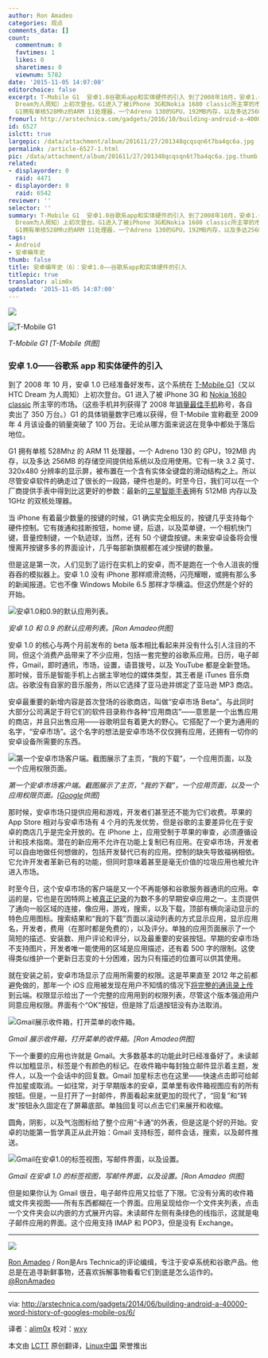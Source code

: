 ```yaml
---
author: Ron Amadeo
categories: 观点
comments_data: []
count:
  commentnum: 0
  favtimes: 1
  likes: 0
  sharetimes: 0
  viewnum: 5782
date: '2015-11-05 14:07:00'
editorchoice: false
excerpt: T-Mobile G1  安卓1.0谷歌系app和实体硬件的引入 到了2008年10月，安卓1.0已经准备好发布，这个系统在T-Mobile G1（又以HTC
  Dream为人周知）上初次登台。G1进入了被iPhone 3G和Nokia 1680 classic所主宰的市场。（这些手机并列获得了2008年销量最佳手机称号，各自卖出了350万台。）G1的具体销量数字已难以获得，但T-Mobile宣称截至2009年4月该设备的销量突破了100万台。无论从哪方面来说这在竞争中都处于落后地位。
  G1拥有单核528Mhz的ARM 11处理器，一个Adreno 130的GPU，192MB内存，以及多达256MB的存储空间提供给系统以及应用使用。它
fromurl: http://arstechnica.com/gadgets/2016/10/building-android-a-40000-word-history-of-googles-mobile-os/6/
id: 6527
islctt: true
largepic: /data/attachment/album/201611/27/201348qcqsqn6t7ba4qc6a.jpg
permalink: /article-6527-1.html
pic: /data/attachment/album/201611/27/201348qcqsqn6t7ba4qc6a.jpg.thumb.jpg
related:
- displayorder: 0
  raid: 4471
- displayorder: 0
  raid: 6542
reviewer: ''
selector: ''
summary: T-Mobile G1  安卓1.0谷歌系app和实体硬件的引入 到了2008年10月，安卓1.0已经准备好发布，这个系统在T-Mobile G1（又以HTC
  Dream为人周知）上初次登台。G1进入了被iPhone 3G和Nokia 1680 classic所主宰的市场。（这些手机并列获得了2008年销量最佳手机称号，各自卖出了350万台。）G1的具体销量数字已难以获得，但T-Mobile宣称截至2009年4月该设备的销量突破了100万台。无论从哪方面来说这在竞争中都处于落后地位。
  G1拥有单核528Mhz的ARM 11处理器，一个Adreno 130的GPU，192MB内存，以及多达256MB的存储空间提供给系统以及应用使用。它
tags:
- Android
- 安卓编年史
thumb: false
title: 安卓编年史（6）：安卓1.0——谷歌系app和实体硬件的引入
titlepic: true
translator: alim0x
updated: '2015-11-05 14:07:00'
---
```


![](/data/attachment/album/201611/27/201348qcqsqn6t7ba4qc6a.jpg)


![T-Mobile G1](/data/attachment/album/201511/05/000908f8jrf2muzj0zt280.jpg)


*T-Mobile G1 [T-Mobile 供图]*


### 安卓 1.0——谷歌系 app 和实体硬件的引入


到了 2008 年 10 月，安卓 1.0 已经准备好发布，这个系统在 [T-Mobile G1](http://arstechnica.com/gadgets/2008/10/android-g1-review/)（又以 HTC Dream 为人周知）上初次登台。G1 进入了被 iPhone 3G 和 [Nokia 1680 classic](http://en.wikipedia.org/wiki/Nokia_1680_classic) 所主宰的市场。（这些手机并列获得了 2008 年[销量最佳手机](http://en.wikipedia.org/wiki/List_of_best-selling_mobile_phones#2008)称号，各自卖出了 350 万台。）G1 的具体销量数字已难以获得，但 T-Mobile 宣称截至 2009 年 4 月该设备的销量突破了 100 万台。无论从哪方面来说这在竞争中都处于落后地位。


G1 拥有单核 528Mhz 的 ARM 11 处理器，一个 Adreno 130 的 GPU，192MB 内存，以及多达 256MB 的存储空间提供给系统以及应用使用。它有一块 3.2 英寸、320x480 分辨率的显示屏，被布置在一个含有实体全键盘的滑动结构之上。所以尽管安卓软件的确走过了很长的一段路，硬件也是的。时至今日，我们可以在一个厂商提供手表中得到比这更好的参数：最新的[三星智能手表](http://arstechnica.com/gadgets/2014/04/review-we-wear-samsungs-galaxy-gear-and-galaxy-fit-so-you-dont-have-to/)拥有 512MB 内存以及 1GHz 的双核处理器。


当 iPhone 有着最少数量的按键的时候，G1 确实完全相反的，按键几乎支持每个硬件控制。它有拨通和挂断按钮，home 键，后退，以及菜单键，一个相机快门键，音量控制键，一个轨迹球，当然，还有 50 个键盘按键。未来安卓设备将会慢慢离开按键多多的界面设计，几乎每部新旗舰都在减少按键的数量。


但是这是第一次，人们见到了运行在实机上的安卓，而不是跑在一个令人沮丧的慢吞吞的模拟器上。安卓 1.0 没有 iPhone 那样顺滑流畅，闪亮耀眼，或拥有那么多的新闻报道。它也不像 Windows Mobile 6.5 那样才华横溢。但这仍然是个好的开始。


![安卓1.0和0.9的默认应用列表。](/data/attachment/album/201511/05/000909pb0bg0570p5k5k6b.png)


*安卓 1.0 和 0.9 的默认应用列表。[Ron Amadeo供图]*


安卓 1.0 的核心与两个月前发布的 beta 版本相比看起来并没有什么引人注目的不同，但这个消费产品带来了不少应用，包括一套完整的谷歌系应用。日历，电子邮件，Gmail，即时通讯，市场，设置，语音拨号，以及 YouTube 都是全新登场。那时候，音乐是智能手机上占据主宰地位的媒体类型，其王者是 iTunes 音乐商店。谷歌没有自家的音乐服务，所以它选择了亚马逊并绑定了亚马逊 MP3 商店。


安卓最重要的新增内容是首次登场的谷歌商店，叫做“安卓市场 Beta”。与此同时大部分公司满足于将它们的软件目录称作各种“应用商店”——意思是一个出售应用的商店，并且只出售应用——谷歌明显有着更大的野心。它搭配了一个更为通用的名字，“安卓市场”。这个名字的想法是安卓市场不仅仅拥有应用，还拥有一切你的安卓设备所需要的东西。


![第一个安卓市场客户端。截图展示了主页，“我的下载”，一个应用页面，以及一个应用权限页面。](/data/attachment/album/201511/05/000911be4off7je13fjl7f.png)


*第一个安卓市场客户端。截图展示了主页，“我的下载”，一个应用页面，以及一个应用权限页面。[[Google](http://android-developers.blogspot.com/2008/08/android-market-user-driven-content.html)供图]*


那时候，安卓市场只提供应用和游戏，开发者们甚至还不能为它们收费。苹果的 App Store 相对与安卓市场有 4 个月的先发优势，但是谷歌的主要差异化在于安卓的商店几乎是完全开放的。在 iPhone 上，应用受制于苹果的审查，必须遵循设计和技术指南。潜在的新应用不允许在功能上复制已有应用。在安卓市场，开发者可以自由地做任何想做的，包括开发替代已有的应用。控制的缺失导致福祸相依。它允许开发者革新已有的功能，但同时意味着甚至是毫无价值的垃圾应用也被允许进入市场。


时至今日，这个安卓市场的客户端是又一个不再能够和谷歌服务器通讯的应用。幸运的是，它也是在因特网上被[真正记录](http://android-developers.blogspot.com/2008/08/android-market-user-driven-content.html)的为数不多的早期安卓应用之一。主页提供了通向一般区域的连接，像应用，游戏，搜索，以及下载，顶部有横向滚动显示的特色应用图标。搜索结果和“我的下载”页面以滚动列表的方式显示应用，显示应用名，开发者，费用（在那时都是免费的），以及评分。单独的应用页面展示了一个简短的描述、安装数、用户评论和评分，以及最重要的安装按钮。早期的安卓市场不支持图片，开发者唯一能使用的区域是应用描述，还有着 500 字的限制。这使得类似维护一个更新日志变的十分困难，因为只有描述的位置可以供其使用。


就在安装之前，安卓市场显示了应用所需要的权限。这是苹果直至 2012 年之前都避免做的，那年一个 iOS 应用被发现在用户不知情的情况下[将完整的通讯录上传](http://arstechnica.com/gadgets/2012/02/path-addresses-privacy-controversy-but-social-apps-remain-a-risk-to-users/)到云端。权限显示给出了一个完整的应用用到的权限列表，尽管这个版本强迫用户同意应用权限。界面有个“OK”按钮，但是除了后退按钮没有办法取消。


![Gmail展示收件箱，打开菜单的收件箱。 ](/data/attachment/album/201511/05/000911q3h2il05agf8r84h.png)


*Gmail 展示收件箱，打开菜单的收件箱。[Ron Amadeo供图]*


下一个重要的应用也许就是 Gmail。大多数基本的功能此时已经准备好了。未读邮件以加粗显示，标签是个有颜色的标记。在收件箱中每封独立邮件显示着主题，发件人，以及一个会话中的回复数。Gmail 加星标志也在这里——快速点击即可给邮件加星或取消。一如往常，对于早期版本的安卓，菜单里有收件箱视图应有的所有按钮。但是，一旦打开了一封邮件，界面看起来就更加的现代了，“回复”和“转发”按钮永久固定在了屏幕底部。单独回复可以点击它们来展开和收缩。


圆角，阴影，以及气泡图标给了整个应用“卡通”的外表，但是这是个好的开始。安卓的功能第一哲学真正从此开始：Gmail 支持标签，邮件会话，搜索，以及邮件推送。


![Gmail在安卓1.0的标签视图，写邮件界面，以及设置。](/data/attachment/album/201511/05/000912mclul0uoqtpuqlyg.png)


*Gmail 在安卓 1.0 的标签视图，写邮件界面，以及设置。[Ron Amadeo 供图]*


但是如果你认为 Gmail 很丑，电子邮件应用又拉低了下限。它没有分离的收件箱或文件夹视图——所有东西都糊在一个界面。应用呈现给你一个文件夹列表，点击一个文件夹会以内嵌的方式展开内容。未读邮件左侧有条绿色的线指示，这就是电子邮件应用的界面。这个应用支持 IMAP 和 POP3，但是没有 Exchange。




---


![](/data/attachment/album/201511/05/000912ftzpb8bj71pq4b7a.jpg)


[Ron Amadeo](http://arstechnica.com/author/ronamadeo) / Ron是Ars Technica的评论编缉，专注于安卓系统和谷歌产品。他总是在追寻新鲜事物，还喜欢拆解事物看看它们到底是怎么运作的。[@RonAmadeo](https://twitter.com/RonAmadeo)




---


via: <http://arstechnica.com/gadgets/2014/06/building-android-a-40000-word-history-of-googles-mobile-os/6/>


译者：[alim0x](https://github.com/alim0x) 校对：[wxy](https://github.com/wxy)


本文由 [LCTT](https://github.com/LCTT/TranslateProject) 原创翻译，[Linux中国](http://linux.cn/) 荣誉推出